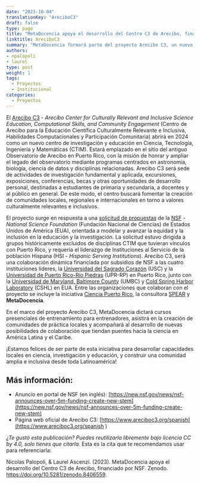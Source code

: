 ```yaml
---
date: "2023-10-04"
translationKey: "AreciboC3"
draft: false
type: page
title: "MetaDocencia apoya el desarrollo del Centro C3 de Arecibo, financiado por NSF"
linktitle: AreciboC3
summary: "MetaDocencia formará parte del proyecto Arecibo C3, un nuevo centro de investigación y educación con foco en la equidad y la inclusión, que cuenta con el apoyo de la National Science Foundation de Estados Unidos de América."
authors:
- npalopoli
- laurel
type: post
weight: 1
tags: 
  - Proyectos
  - Institucional 
categories:
  - Proyectos
---
```


El [Arecibo C3](https://www.areciboc3.org/spanish) - *Arecibo Center for Culturally Relevant and Inclusive Science Education, Computational Skills, and Community Engagement* (Centro de Arecibo para la Educación Científica Culturalmente Relevante e Inclusiva, Habilidades Computacionales y Participación Comunitaria) abrirá en 2024 como un nuevo centro de investigación y educación en Ciencia, Tecnología, Ingeniería y Matemáticas (CTIM). Estará emplazado en el sitio del antiguo Observatorio de Arecibo en Puerto Rico, con la misión de honrar y ampliar el legado del observatorio mediante programas centrados en astronomía, biología, ciencia de datos y disciplinas relacionadas. Arecibo C3 será sede de actividades de investigación fundamental y aplicada, excursiones, exposiciones, conferencias, becas y otras oportunidades de desarrollo personal, destinadas a estudiantes de primaria y secundaria, a docentes y al público en general. De este modo, el centro buscará fomentar la creación de comunidades locales, regionales e internacionales en torno a valores culturalmente relevantes e inclusivos.

El proyecto surge en respuesta a una [solicitud de propuestas](https://www.nsf.gov/pubs/2023/nsf23505/nsf23505.pdf) de la [NSF](https://www.nsf.gov/) - *National Science Foundation* (Fundación Nacional de Ciencias) de Estados Unidos de América (EUA), orientada a modelar y avanzar la equidad y la inclusión en la educación y la investigación. La solicitud estuvo dirigida a grupos históricamente excluidos de disciplinas CTIM que tuvieran vínculos con Puerto Rico, y requería el liderazgo de Instituciones al Servicio de la población Hispana (HSI - *Hispanic Serving Institutions*). Arecibo C3, será una colaboración dinámica financiada por subsidios de NSF a las cuatro instituciones líderes, la [Universidad del Sagrado Corazón](https://www.nsf.gov/awardsearch/showAward?AWD_ID=2321762) (USC) y la [Universidad de Puerto Rico-Río Piedras](https://www.nsf.gov/awardsearch/showAward?AWD_ID=2321760) (UPR-RP) en Puerto Rico, junto con la [Universidad de Maryland, Baltimore County](https://www.nsf.gov/awardsearch/showAward?AWD_ID=2321761) (UMBC) y [Cold Spring Harbor Laboratory](https://www.nsf.gov/awardsearch/showAward?AWD_ID=2321759) (CSHL) en EUA. Entre las organizaciones que colaboran con el proyecto se incluye la iniciativa [Ciencia Puerto Rico](https://www.cienciapr.org/), la consultora [SPEAR](https://spear-education.com/) y **MetaDocencia**.

En el marco del proyecto Arecibo C3, MetaDocencia dictará cursos presenciales de entrenamiento para entrenadores, asistirá en la creación de comunidades de práctica locales y acompañará al desarrollo de nuevas posibilidades de colaboración que tiendan puentes hacia la ciencia en América Latina y el Caribe. 

¡Estamos felices de ser parte de esta iniciativa para desarrollar capacidades locales en ciencia, investigación y educación, y construir una comunidad amplia e inclusiva desde toda Latinoamérica! 

## Más información: 
- Anuncio en portal de NSF (en inglés): [https://new.nsf.gov/news/nsf-announces-over-5m-funding-create-new-stem](https://new.nsf.gov/news/nsf-announces-over-5m-funding-create-new-stem)
- Página web oficial de Arecibo C3: [https://www.areciboc3.org/spanish](https://www.areciboc3.org/spanish ) 

*¿Te gustó esta publicación? Puedes reutilizarla libremente bajo licencia CC by 4.0, solo tienes que citarla.* 
Esta es la cita que te recomendamos usar para referenciarla: 

Nicolas Palopoli, & Laurel Ascenzi. (2023). MetaDocencia apoya el desarrollo del Centro C3 de Arecibo, financiado por NSF. Zenodo. https://doi.org/10.5281/zenodo.8406559. 
